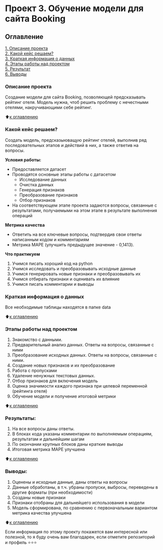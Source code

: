 # Проект 3. Обучение модели для сайта Booking

## Оглавление  
[1. Описание проекта](https://github.com/NikolayKordiukov/sf_data_science/tree/master/project_3/README.md#Описание-проекта)  
[2. Какой кейс решаем?](https://github.com/NikolayKordiukov/sf_data_science/tree/master/project_3/README.md#Какой-кейс-решаем)  
[3. Краткая информация о данных](https://github.com/NikolayKordiukov/sf_data_science/tree/master/project_3/README.md#Краткая-информация-о-данных)  
[4. Этапы работы над проектом](https://github.com/NikolayKordiukov/sf_data_science/tree/master/project_3/README.md#Этапы-работы-над-проектом)  
[5. Результат](https://github.com/NikolayKordiukov/sf_data_science/tree/master/project_3/README.md#Результат)    
[6. Выводы](https://github.com/NikolayKordiukov/sf_data_science/tree/master/project_3/README.md#Выводы) 

### Описание проекта    
Создание модели для сайта Booking, позволяющей предсказывать рейтинг отеля. Модель нужна, чтоб решить проблему с нечестными отелями, накручивающими себе рейтинг.

:arrow_up:[к оглавлению](https://github.com/NikolayKordiukov/sf_data_science/tree/master/project_3/README.md#Оглавление)


### Какой кейс решаем?    
Создать модель, предсказыюващую рейтинг отелей, выполнив ряд последовательных этапов и действий в них, а также ответив на вопросы.

**Условия работы:**  
- Предоставляется датасет
- Проводятся основные этапы работы с датасетом
    * Исследование данных
    * Очистка данных
    * Генерация признаков
    * Преобразование признаков
    * Отбор признаков
- На соответствующем этапе проекта задаются вопросы, связанные с результатами, получаемыми на этом этапе в результате выполнения операций


**Метрика качества**     
- Ответить на все ключевые вопросы, подтвердив свои ответы написанным кодом и комментариям
- Метрика MAPE (улучшить предыдущее значение - 0,1413).

**Что практикуем**     
1. Учимся писать хороший код на python
2. Учимся исследовать и преобразовывать исходные данные
3. Учимся генерировать новые признаки и преобразовывать их
4. Учимся отбирать признаки и оценивать их влияние 
3. Учимся писать комментарии и выводы


### Краткая информация о данных
Все необходимые таблицы находятся в папке data
  
:arrow_up:[к оглавлению](https://github.com/NikolayKordiukov/sf_data_science/tree/master/project_3/README.md#Оглавление)


### Этапы работы над проектом  
1. Знакомство с данными.
2. Предварительный анализ данных. Ответы на вопросы, связанные с ними
3. Преобразование исходных данных. Ответы на вопросы, связанные с ними.
4. Создание новых признаков и их преобразование
5. Работа с пропусками
6. Удаление ненужных текстовых данных.
7. Отбор признаков для включения модель
8. Оценка значимости каждого признака при целевой переменной (рейтинга отеля)
9. Обучение модели и получение итоговой метрики



:arrow_up:[к оглавлению](https://github.com/NikolayKordiukov/sf_data_science/tree/master/project_3/README.md#Оглавление)


### Результаты:  
1. На все вопросы даны ответы.
2. В блоках кода указаны комментарии по выполняемым операциям, результатам и дальнейшим шагам
3. По окончании крупных блоков даны краткие выводы
4. Итоговая метрика MAPE улучшена

:arrow_up:[к оглавлению](https://github.com/NikolayKordiukov/sf_data_science/tree/master/project_3/README.md#Оглавление)


### Выводы:  
1. Оценены и исходные данные, даны ответы на вопросы
2. Данные обработаны, в т.ч. убраны пропуски, выбросы, переведены в другие форматы (при необходимости)
3. Созданы новые признаки
4. Признаки отобраны для дальнейшего использования в модели
5. Модель сформирована, по сравнению с первоначальным вариантом метрика качества улучшена



:arrow_up:[к оглавлению](https://github.com/NikolayKordiukov/sf_data_science/tree/master/project_3/README.md#Оглавление)


Если информация по этому проекту покажется вам интересной или полезной, то я буду очень вам благодарен, если отметите репозиторий и профиль ⭐️⭐️⭐️